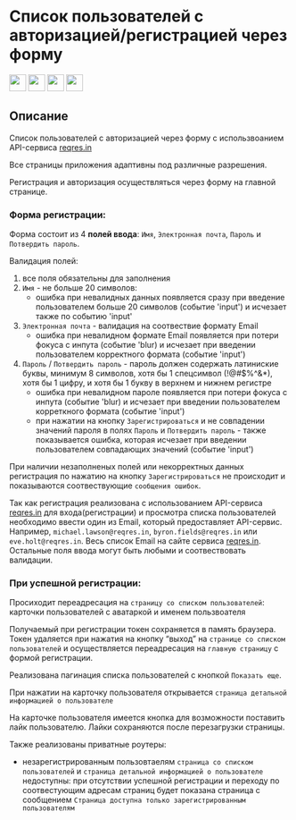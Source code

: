 # Cписок пользователей с авторизацией/регистрацией через форму

<img src="https://cdn.jsdelivr.net/gh/devicons/devicon/icons/nextjs/nextjs-original.svg" width='30'/> <img src="https://cdn.jsdelivr.net/gh/devicons/devicon/icons/react/react-original-wordmark.svg" width='30'/> <img src="https://cdn.jsdelivr.net/gh/devicons/devicon/icons/typescript/typescript-original.svg"  width='30'/> <img src="https://cdn.jsdelivr.net/gh/devicons/devicon/icons/sass/sass-original.svg" width='30'/>

## Описание

Cписок пользователей с авторизацией через форму с использвоанием API-сервиса [reqres.in](https://reqres.in/)

Все страницы приложения адаптивны под различные разрешения.

Регистрация и авторизация осуществляться через форму на главной странице.

### Форма регистрации:

Форма состоит из 4 __полей ввода__: `Имя`, `Электронная почта`, `Пароль` и `Потвердить пароль`.

Валидация полей:
1) все поля обязательны для заполнения
2) `Имя` - не больше 20 символов:
    - ошибка при невалидных данных появляется сразу при введение пользователем больше 20 символов (событие 'input') и исчезает также по событию 'input'
3) `Электронная почта` - валидация на соотвествие формату Email
    - ошибка при невалидном формате Email появляется при потери фокуса с инпута (событие 'blur) и исчезает при введении пользователем корректного формата               (событие 'input')
4) `Пароль` / `Потвердить пароль` - пароль должен содержать латиниские буквы, минимум 8 символов, хотя бы 1 спецсимвол (!@#$%^&*), хотя бы 1 цифру, и хотя бы 1 букву в верхнем и нижнем регистре
    - ошибка при невалидном пароле появляется при потери фокуса с инпута (событие 'blur) и исчезает при введении пользователем корреткного формата                     (событие 'input')
    - при нажатии на кнопку `Зарегистрироваться` и не совпадении значений пароля в полях `Пароль` и `Потвердить пароль` - также показывается ошибка, которая           исчезает при введении пользователем совпадающих значений (событие 'input')

При наличии незаполненых полей или некорректных данных регистрация по нажатию на кнопку `Зарегистрироваться` не происходит и показываются соотвествующие `сообщения ошибок`.

Так как регистрация реализована с использованием API-сервиса [reqres.in](https://reqres.in/) для входа(регистрации) и просмотра списка пользователей необходимо ввести один из Email, который предоставляет API-сервис. Например, `michael.lawson@reqres.in`, `byron.fields@reqres.in` или `eve.holt@reqres.in`.
Весь список Email на сайте сервиса [reqres.in](https://reqres.in/). Остальные поля ввода могут быть любыми и соотвествовать валидации.

### При успешной регистрации:

Просиходит переадресация на `страницу со списком пользователей`: карточки пользователей с аватаркой и именем пользвоателя

Получаемый при регистрации токен сохраняется в память браузера. Токен удаляется при нажатия на кнопку “выход” на `странице со списком пользователей` и осуществляется переадресация на `главную страницу` с формой регистрации.

Реализована пагинация cписка пользователей с кнопкой `Показать еще`. 

При нажатии на карточку пользователя открывается `страница детальной информацией о пользователе`

На карточке пользователя имеется кнопка для возможности поставить лайк пользователю. Лайки сохраняются после перезагрузки страницы.

Также реализованы приватные роутеры:
  - незарегистрированным пользовтаелям `страница со списком пользователей` и `страница детальной информацией о пользователе` недоступны: при отсутствии успешной регистрации и переходу по соотвестующим адресам страниц будет показана страница с сообщением `Cтраница доступна только зарегистрированным пользователям`







